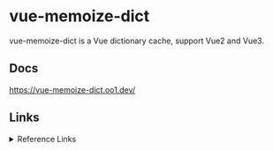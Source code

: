 # vue-memoize-dict

vue-memoize-dict is a Vue dictionary cache, support Vue2 and Vue3.

## Docs

https://vue-memoize-dict.oo1.dev/

## Links
<details>
<summary>Reference Links</summary>

- https://vueuse.org/core/useMemoize

- vue-reactive-dataset

  - https://github.com/HuangZhaoPing/vue-reactive-dataset

  - https://www.npmjs.com/package/tiny-dict-vue

  - https://juejin.cn/post/7118759300742414373#heading-3

- Memorization

  - https://medium.com/@saravanaeswari22/memorization-in-javascript-f312d66402b2

  - https://betterprogramming.pub/understanding-javascript-typescript-memoization-6e0333b62406

  - https://gist.github.com/greyd/2771684

  - https://juejin.cn/post/6844903494256705543
  - https://www.npmjs.com/package/memoize-one

- decorators
  - https://juejin.cn/post/6844903876605280269
  - https://github.com/darrylhodgins/typescript-memoize
  - https://stackoverflow.com/a/71088004

</details>
